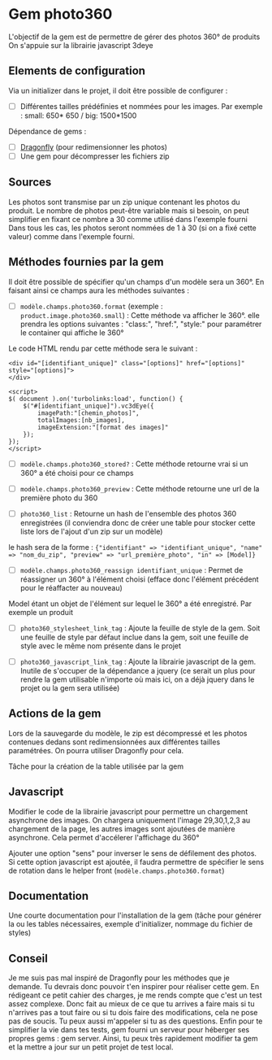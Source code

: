 # Gem photo360

L'objectif de la gem est de permettre de gérer des photos 360° de produits
On s'appuie sur la librairie javascript 3deye

## Elements de configuration

Via un initializer dans le projet, il doit être possible de configurer :
- [ ] Différentes tailles prédéfinies et nommées pour les images. Par exemple : small: 650* 650 / big: 1500*1500

Dépendance de gems :
- [ ] [Dragonfly](https://github.com/markevans/dragonfly) (pour redimensionner les photos)
- [ ] Une gem pour décompresser les fichiers zip

## Sources

Les photos sont transmise par un zip unique contenant les photos du produit.
Le nombre de photos peut-être variable mais si besoin, on peut simplifier en fixant ce nombre a 30 comme utilisé dans l'exemple fourni
Dans tous les cas, les photos seront nommées de 1 à 30 (si on a fixé cette valeur) comme dans l'exemple fourni.

## Méthodes fournies par la gem

Il doit être possible de spécifier qu'un champs d'un modèle sera un 360°.
En faisant ainsi ce champs aura les méthodes suivantes :

- [ ] `modèle.champs.photo360.format` (exemple : `product.image.photo360.small`) :
Cette méthode va afficher le 360°. elle prendra les options suivantes : "class:", "href:", "style:" pour paramétrer le container qui affiche le 360°

Le code HTML rendu par cette méthode sera le suivant :

```erb
<div id="[identifiant_unique]" class="[options]" href="[options]" style="[options]">
</div>

<script>
$( document ).on('turbolinks:load', function() {
    $("#[identifiant_unique]").vc3dEye({
        imagePath:"[chemin_photos]",
        totalImages:[nb_images],
        imageExtension:"[format des images]"
    });
});
</script>
```

- [ ] `modèle.champs.photo360_stored?` :
Cette méthode retourne vrai si un 360° a été choisi pour ce champs

- [ ] `modèle.champs.photo360_preview` :
Cette méthode retourne une url de la première photo du 360

- [ ] `photo360_list` :
Retourne un hash de l'ensemble des photos 360 enregistrées (il conviendra donc de créer une table pour stocker cette liste lors de l'ajout d'un zip sur un modèle)

le hash sera de la forme : `{"identifiant" => "identifiant_unique", "name" => "nom_du_zip", "preview" => "url_première_photo", "in" => [Model]}`

- [ ] `modèle.champs.photo360_reassign identifiant_unique` :
Permet de réassigner un 360° à l'élément choisi (efface donc l'élément précédent pour le réaffacter au nouveau)

Model étant un objet de l'élément sur lequel le 360° a été enregistré. Par exemple un produit

- [ ] `photo360_stylesheet_link_tag` :
Ajoute la feuille de style de la gem. Soit une feuille de style par défaut inclue dans la gem, soit une feuille de style avec le même nom présente dans le projet

- [ ] `photo360_javascript_link_tag` :
Ajoute la librairie javascript de la gem. Inutile de s'occuper de la dépendance a jquery (ce serait un plus pour rendre la gem utilisable n'importe où mais ici, on a déjà jquery dans le projet ou la gem sera utilisée)

## Actions de la gem

Lors de la sauvegarde du modèle, le zip est décompressé et les photos contenues dedans sont redimensionnées aux différentes tailles paramétrées. On pourra utiliser Dragonfly pour cela.

Tâche pour la création de la table utilisée par la gem

## Javascript

Modifier le code de la librairie javascript pour permettre un chargement asynchrone des images. On chargera uniquement l'image 29,30,1,2,3 au chargement de la page, les autres images sont ajoutées de manière asynchrone. Cela permet d'accélerer l'affichage du 360°

Ajouter une option "sens" pour inverser le sens de défilement des photos. Si cette option javascript est ajoutée, il faudra permettre de spécifier le sens de rotation dans le helper front (`modèle.champs.photo360.format`)


## Documentation

Une courte documentation pour l'installation de la gem (tâche pour générer la ou les tables nécessaires, exemple d'initializer, nommage du fichier de styles)

## Conseil

Je me suis pas mal inspiré de Dragonfly pour les méthodes que je demande. Tu devrais donc pouvoir t'en inspirer pour réaliser cette gem.
En rédigeant ce petit cahier des charges, je me rends compte que c'est un test assez complexe. Donc fait au mieux de ce que tu arrives a faire mais si tu n'arrives pas a tout faire ou si tu dois faire des modifications, cela ne pose pas de soucis. Tu peux aussi m'appeler si tu as des questions.
Enfin pour te simplifier la vie dans tes tests, gem fourni un serveur pour héberger ses propres gems : gem server. Ainsi, tu peux très rapidement modifier ta gem et la mettre a jour sur un petit projet de test local.
